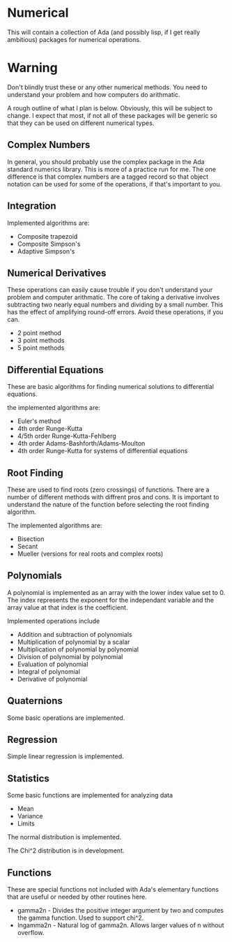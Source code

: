 # Numerical
This will contain a collection of Ada (and possibly lisp, if I get really
ambitious) packages for numerical operations.

# Warning
Don't blindly trust these or any other numerical methods.  You need to
understand your problem and how computers do arithmatic.

A rough outline of what I plan is below.  Obviously, this will be subject
to change.  I expect that most, if not all of these packages will be generic
so that they can be used on different numerical types.

##  Complex Numbers
In general, you should probably use the complex package in the Ada standard
numerics library.  This is more of a practice run for me.  The one difference
is that complex numbers are a tagged record so that object notation can be used
for some of the operations, if that's important to you.

##  Integration
Implemented algorithms are:
* Composite trapezoid
* Composite Simpson's
* Adaptive Simpson's

##  Numerical Derivatives
These operations can easily cause trouble if you don't understand your
problem and computer arithmatic.  The core of taking a derivative involves
subtracting two nearly equal numbers and dividing by a small number.  This
has the effect of amplifying round-off errors.  Avoid these operations, if
you can.
* 2 point method
* 3 point methods
* 5 point methods

##  Differential Equations
These are basic algorithms for finding numerical solutions to differential
equations.

the implemented algorithms are:
* Euler's method
* 4th order Runge-Kutta
* 4/5th order Runge-Kutta-Fehlberg
* 4th order Adams-Bashforth/Adams-Moulton
* 4th order Runge-Kutta for systems of differential equations

##  Root Finding
These are used to find roots (zero crossings) of functions.  There are a number
of different methods with diffrent pros and cons.  It is important to understand
the nature of the function before selecting the root finding algorithm.

The implemented algorithms are:
* Bisection
* Secant
* Mueller (versions for real roots and complex roots)

##  Polynomials
A polynomial is implemented as an array with the lower index value set to 0.  The index represents
the exponent for the independant variable and the array value at that index is the coefficient.

Implemented operations include
* Addition and subtraction of polynomials
* Multiplication of polynomial by a scalar
* Multiplication of polynomial by polynomial
* Division of polynomial by polynomial
* Evaluation of polynomial
* Integral of polynomial
* Derivative of polynomial

##  Quaternions
Some basic operations are implemented.

##  Regression
Simple linear regression is implemented.

## Statistics
Some basic functions are implemented for analyzing data
*  Mean
*  Variance
*  Limits

The normal distribution is implemented.

The Chi^2 distribution is in development.

##  Functions
These are special functions not included with Ada's elementary functions
that are useful or needed by other routines here.
* gamma2n - Divides the positive integer argument by two and computes the gamma function.  Used to support chi^2.
* lngamma2n - Natural log of gamma2n.  Allows larger values of n without overflow.
